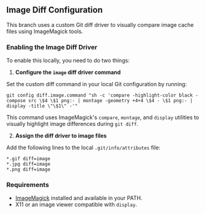 ## Image Diff Configuration

This branch uses a custom Git diff driver to visually compare image cache files using ImageMagick tools.

### Enabling the Image Diff Driver

To enable this locally, you need to do two things:

1. **Configure the `image` diff driver command**

Set the custom diff command in your local Git configuration by running:

```
git config diff.image.command "sh -c 'compare -highlight-color black -compose src \$4 \$1 png:- | montage -geometry +4+4 \$4 - \$1 png:- | display -title \"\$1\" -'"
```

This command uses ImageMagick's `compare`, `montage`, and `display` utilities to visually highlight image differences during `git diff`.

2. **Assign the diff driver to image files**

Add the following lines to the local `.git/info/attributes` file:

```
*.gif diff=image
*.jpg diff=image
*.png diff=image
```

### Requirements

- [ImageMagick](https://imagemagick.org) installed and available in your PATH.
- X11 or an image viewer compatible with `display`.
